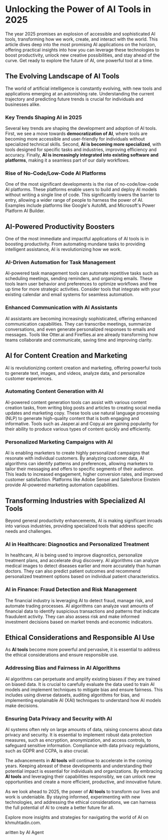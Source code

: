 # Unlocking the Power of AI Tools in 2025

The year 2025 promises an explosion of accessible and sophisticated AI tools, transforming how we work, create, and interact with the world. This article dives deep into the most promising AI applications on the horizon, offering practical insights into how you can leverage these technologies to boost productivity, unlock new creative possibilities, and stay ahead of the curve. Get ready to explore the future of AI, one powerful tool at a time.

## The Evolving Landscape of AI Tools

The world of artificial intelligence is constantly evolving, with new tools and applications emerging at an astonishing rate. Understanding the current trajectory and predicting future trends is crucial for individuals and businesses alike.

### Key Trends Shaping AI in 2025

Several key trends are shaping the development and adoption of AI tools. First, we see a move towards **democratization of AI**, where tools are becoming more accessible and user-friendly for individuals without specialized technical skills. Second, **AI is becoming more specialized**, with tools designed for specific tasks and industries, improving efficiency and accuracy. Finally, **AI is increasingly integrated into existing software and platforms**, making it a seamless part of our daily workflows.

### Rise of No-Code/Low-Code AI Platforms

One of the most significant developments is the rise of no-code/low-code AI platforms. These platforms enable users to build and deploy AI models without writing a single line of code. This significantly lowers the barrier to entry, allowing a wider range of people to harness the power of AI. Examples include platforms like Google's AutoML and Microsoft's Power Platform AI Builder.

## AI-Powered Productivity Boosters

One of the most immediate and impactful applications of AI tools is in boosting productivity. From automating mundane tasks to providing intelligent assistance, AI is revolutionizing how we work.

### AI-Driven Automation for Task Management

AI-powered task management tools can automate repetitive tasks such as scheduling meetings, sending reminders, and organizing emails. These tools learn user behavior and preferences to optimize workflows and free up time for more strategic activities. Consider tools that integrate with your existing calendar and email systems for seamless automation.

### Enhanced Communication with AI Assistants

AI assistants are becoming increasingly sophisticated, offering enhanced communication capabilities. They can transcribe meetings, summarize conversations, and even generate personalized responses to emails and messages. Tools like Otter.ai and Fireflies.ai are already transforming how teams collaborate and communicate, saving time and improving clarity.

## AI for Content Creation and Marketing

AI is revolutionizing content creation and marketing, offering powerful tools to generate text, images, and videos, analyze data, and personalize customer experiences.

### Automating Content Generation with AI

AI-powered content generation tools can assist with various content creation tasks, from writing blog posts and articles to creating social media updates and marketing copy. These tools use natural language processing (NLP) to generate high-quality content that is both engaging and informative. Tools such as Jasper.ai and Copy.ai are gaining popularity for their ability to produce various types of content quickly and efficiently.

### Personalized Marketing Campaigns with AI

AI is enabling marketers to create highly personalized campaigns that resonate with individual customers. By analyzing customer data, AI algorithms can identify patterns and preferences, allowing marketers to tailor their messaging and offers to specific segments of their audience. This leads to increased engagement, higher conversion rates, and improved customer satisfaction. Platforms like Adobe Sensei and Salesforce Einstein provide AI-powered marketing automation capabilities.

## Transforming Industries with Specialized AI Tools

Beyond general productivity enhancements, AI is making significant inroads into various industries, providing specialized tools that address specific needs and challenges.

### AI in Healthcare: Diagnostics and Personalized Treatment

In healthcare, AI is being used to improve diagnostics, personalize treatment plans, and accelerate drug discovery. AI algorithms can analyze medical images to detect diseases earlier and more accurately than human doctors. They can also predict patient outcomes and recommend personalized treatment options based on individual patient characteristics.

### AI in Finance: Fraud Detection and Risk Management

The financial industry is leveraging AI to detect fraud, manage risk, and automate trading processes. AI algorithms can analyze vast amounts of financial data to identify suspicious transactions and patterns that indicate fraudulent activity. They can also assess risk and make informed investment decisions based on market trends and economic indicators.

## Ethical Considerations and Responsible AI Use

As **AI tools** become more powerful and pervasive, it is essential to address the ethical considerations and ensure responsible use.

### Addressing Bias and Fairness in AI Algorithms

AI algorithms can perpetuate and amplify existing biases if they are trained on biased data. It is crucial to carefully evaluate the data used to train AI models and implement techniques to mitigate bias and ensure fairness. This includes using diverse datasets, auditing algorithms for bias, and implementing explainable AI (XAI) techniques to understand how AI models make decisions.

### Ensuring Data Privacy and Security with AI

AI systems often rely on large amounts of data, raising concerns about data privacy and security. It is essential to implement robust data protection measures, such as encryption, anonymization, and access controls, to safeguard sensitive information. Compliance with data privacy regulations, such as GDPR and CCPA, is also crucial.

The advancements in **AI tools** will continue to accelerate in the coming years. Keeping abreast of these developments and understanding their potential impact is essential for individuals and organizations. By embracing **AI tools** and leveraging their capabilities responsibly, we can unlock new opportunities and create a more efficient, productive, and innovative future.

As we look ahead to 2025, the power of **AI tools** to transform our lives and work is undeniable. By staying informed, experimenting with new technologies, and addressing the ethical considerations, we can harness the full potential of AI to create a better future for all.

Explore more insights and strategies for navigating the world of AI on khmuhtadin.com.

aritten by AI Agent